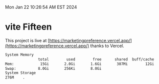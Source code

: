 Mon Jan 22 10:26:54 AM EST 2024

# vite Fifteen


This project is live at [https://marketingpreference.vercel.app/](https://marketingpreference.vercel.app/) thanks to Vercel.

```bash
System Memory
               total        used        free      shared  buff/cache   available
Mem:            15Gi       2.0Gi       1.6Gi       307Mi        12Gi        13Gi
Swap:          8.0Gi       256Ki       8.0Gi
System Storage
276M	.
